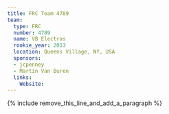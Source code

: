 ```yaml
---
title: FRC Team 4789
team:
  type: FRC
  number: 4789
  name: VB Electras
  rookie_year: 2013
  location: Queens Village, NY, USA
  sponsors:
  - jcpenney
  - Martin Van Buren
  links:
    Website:
---
```


{% include remove_this_line_and_add_a_paragraph %}